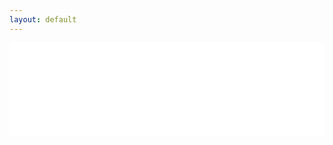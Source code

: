 ```yaml
---
layout: default
---
```

<script type="text/javascript" src="/js/iframeResizer.min.js"></script> 

<iframe src="/archive-raw.html?title=&rhythm=&location=&submit=Filter" 
        id="iframe" width="100%" scrolling="no" frameborder="0" allowfullscreen>
</iframe> 
<script>$('iframe').iFrameResize({log:false})</script>
